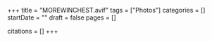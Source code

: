 +++
title = "MOREWINCHEST.avif"
tags = ["Photos"]
categories = []
startDate = ""
draft = false
pages = []

citations = []
+++
